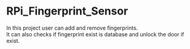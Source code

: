 # RPi_Fingerprint_Sensor


In this project user can add and remove fingerprints.  
It can also checks if fingerprint exist is database and unlock the door if exist.
